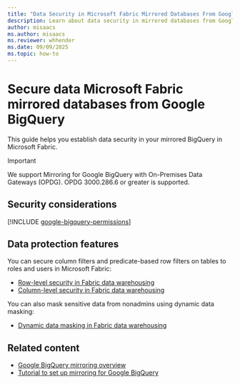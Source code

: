 ```yaml
---
title: "Data Security in Microsoft Fabric Mirrored Databases From Google BigQuery"
description: Learn about data security in mirrored databases from Google BigQuery in Microsoft Fabric.
author: misaacs
ms.author: misaacs
ms.reviewer: whhender
ms.date: 09/09/2025
ms.topic: how-to
---
```


# Secure data Microsoft Fabric mirrored databases from Google BigQuery

This guide helps you establish data security in your mirrored BigQuery in Microsoft Fabric.

> [!IMPORTANT]
> We support Mirroring for Google BigQuery with On-Premises Data Gateways (OPDG). OPDG 3000.286.6 or greater is supported.

## Security considerations

[!INCLUDE [google-bigquery-permissions](includes/google-bigquery-permissions.md)]

## Data protection features

You can secure column filters and predicate-based row filters on tables to roles and users in Microsoft Fabric:

- [Row-level security in Fabric data warehousing](../data-warehouse/row-level-security.md)
- [Column-level security in Fabric data warehousing](../data-warehouse/column-level-security.md)

You can also mask sensitive data from nonadmins using dynamic data masking:

- [Dynamic data masking in Fabric data warehousing](../data-warehouse/dynamic-data-masking.md)

## Related content

- [Google BigQuery mirroring overview](google-bigquery.md)
- [Tutorial to set up mirroring for Google BigQuery](google-bigquery-tutorial.md)
